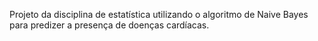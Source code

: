Projeto da disciplina de estatística utilizando o algoritmo de Naive Bayes para predizer a presença de doenças cardíacas.


